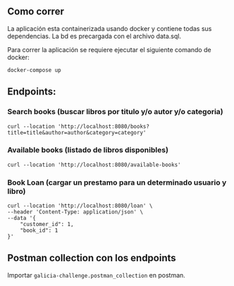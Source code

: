 ##  Como correr


La aplicación esta containerizada usando docker y contiene todas sus dependencias. La bd es precargada con el archivo data.sql.

Para correr la aplicación se requiere ejecutar el siguiente comando de docker:

```shell
docker-compose up
```

## Endpoints:

### Search books (buscar libros por titulo y/o autor y/o categoria)

```
curl --location 'http://localhost:8080/books?title=title&author=author&category=category'
```


### Available books (listado de libros disponibles)

```
curl --location 'http://localhost:8080/available-books'
```

### Book Loan (cargar un prestamo para un determinado usuario y libro)

```
curl --location 'http://localhost:8080/loan' \
--header 'Content-Type: application/json' \
--data '{
    "customer_id": 1,
    "book_id": 1
}'
```


## Postman collection con los endpoints

Importar `galicia-challenge.postman_collection` en postman.
